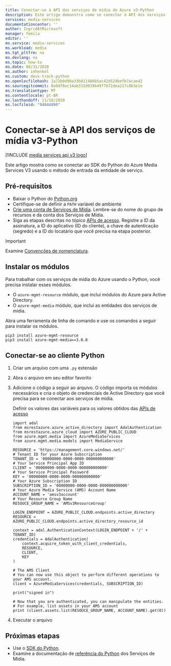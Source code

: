 ```yaml
---
title: Conectar-se à API dos serviços de mídia do Azure v3-Python
description: Este artigo demonstra como se conectar à API dos serviços de mídia v3 com Python.
services: media-services
documentationcenter: ''
author: IngridAtMicrosoft
manager: femila
editor: ''
ms.service: media-services
ms.workload: media
ms.tgt_pltfrm: na
ms.devlang: na
ms.topic: how-to
ms.date: 08/31/2020
ms.author: inhenkel
ms.custom: devx-track-python
ms.openlocfilehash: 1a72b0d90a33b011468b5ac42d529befb7acae42
ms.sourcegitcommit: 0a9df8ec14ab332d939b49f7b72dea217c8b3e1e
ms.translationtype: MT
ms.contentlocale: pt-BR
ms.lasthandoff: 11/18/2020
ms.locfileid: "94844890"
---
```

# <a name="connect-to-media-services-v3-api---python"></a>Conectar-se à API dos serviços de mídia v3-Python

[!INCLUDE [media services api v3 logo](./includes/v3-hr.md)]

Este artigo mostra como se conectar ao SDK do Python do Azure Media Services V3 usando o método de entrada da entidade de serviço.

## <a name="prerequisites"></a>Pré-requisitos

- Baixar o Python do [Python.org](https://www.python.org/downloads/)
- Certifique-se de definir a `PATH` variável de ambiente
- [Crie uma conta de Serviços de Mídia](./create-account-howto.md). Lembre-se do nome do grupo de recursos e da conta dos Serviços de Mídia.
- Siga as etapas descritas no tópico [APIs de acesso](./access-api-howto.md). Registre a ID da assinatura, a ID do aplicativo (ID do cliente), a chave de autenticação (segredo) e a ID do locatário que você precisa na etapa posterior.

> [!IMPORTANT]
> Examine [Convenções de nomenclatura](media-services-apis-overview.md#naming-conventions).

## <a name="install-the-modules"></a>Instalar os módulos

Para trabalhar com os serviços de mídia do Azure usando o Python, você precisa instalar esses módulos.

* O `azure-mgmt-resource` módulo, que inclui módulos do Azure para Active Directory.
* O `azure-mgmt-media` módulo, que inclui as entidades dos serviços de mídia.

Abra uma ferramenta de linha de comando e use os comandos a seguir para instalar os módulos.

```
pip3 install azure-mgmt-resource
pip3 install azure-mgmt-media==3.0.0
```

## <a name="connect-to-the-python-client"></a>Conectar-se ao cliente Python

1. Criar um arquivo com uma `.py` extensão
1. Abra o arquivo em seu editor favorito
1. Adicione o código a seguir ao arquivo. O código importa os módulos necessários e cria o objeto de credenciais de Active Directory que você precisa para se conectar aos serviços de mídia.

      Definir os valores das variáveis para os valores obtidos das [APIs de acesso](./access-api-howto.md)

      ```
      import adal
      from msrestazure.azure_active_directory import AdalAuthentication
      from msrestazure.azure_cloud import AZURE_PUBLIC_CLOUD
      from azure.mgmt.media import AzureMediaServices
      from azure.mgmt.media.models import MediaService

      RESOURCE = 'https://management.core.windows.net/'
      # Tenant ID for your Azure Subscription
      TENANT_ID = '00000000-0000-0000-000000000000'
      # Your Service Principal App ID
      CLIENT = '00000000-0000-0000-000000000000'
      # Your Service Principal Password
      KEY = '00000000-0000-0000-000000000000'
      # Your Azure Subscription ID
      SUBSCRIPTION_ID = '00000000-0000-0000-000000000000'
      # Your Azure Media Service (AMS) Account Name
      ACCOUNT_NAME = 'amsv3account'
      # Your Resource Group Name
      RESOUCE_GROUP_NAME = 'AMSv3ResourceGroup'

      LOGIN_ENDPOINT = AZURE_PUBLIC_CLOUD.endpoints.active_directory
      RESOURCE = AZURE_PUBLIC_CLOUD.endpoints.active_directory_resource_id

      context = adal.AuthenticationContext(LOGIN_ENDPOINT + '/' + TENANT_ID)
      credentials = AdalAuthentication(
          context.acquire_token_with_client_credentials,
          RESOURCE,
          CLIENT,
          KEY
      )

      # The AMS Client
      # You can now use this object to perform different operations to your AMS account.
      client = AzureMediaServices(credentials, SUBSCRIPTION_ID)

      print("signed in")

      # Now that you are authenticated, you can manipulate the entities.
      # For example, list assets in your AMS account
      print (client.assets.list(RESOUCE_GROUP_NAME, ACCOUNT_NAME).get(0))
      ```

1. Executar o arquivo

## <a name="next-steps"></a>Próximas etapas

- Use o [SDK do Python](https://aka.ms/ams-v3-python-sdk).
- Examine a documentação de [referência do Python](/python/api/overview/azure/mediaservices/management) dos Serviços de Mídia.
